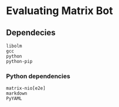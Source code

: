 # Evaluating Matrix Bot

## Dependecies

```
libolm
gcc
python
python-pip
```

### Python dependencies

```
matrix-nio[e2e]
markdown
PyYAML
```

